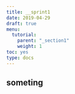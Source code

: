 ```yaml
---
title: __sprint1 
date: 2019-04-29
draft: true
menu:
  tutorial:
    parent: "_section1"
    weight: 1
toc: yes
type: docs
---
```


## someting
